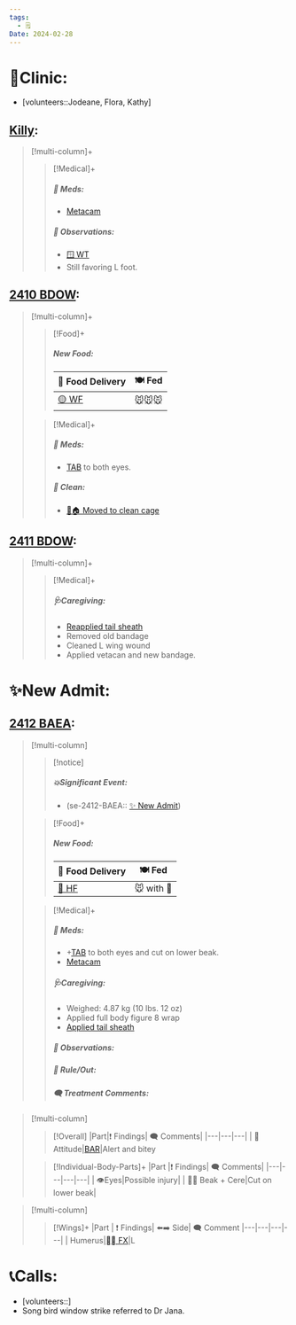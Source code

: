 ```yaml
---
tags:
  - 🗒️
Date: 2024-02-28
---
```


# 🏥Clinic:
- [volunteers::Jodeane, Flora, Kathy]

## [Killy](../RARE%20Birds/Ed%20Birds/Killy.md):
> [!multi-column]+
>
>> [!Medical]+
>> ##### 💊 Meds:
>> - [Metacam](../Admin/Codes/Medication/Metacam.md)
>>
>> ##### 🔭 Observations:
>> - [🪟 WT](../Admin/Codes/Window%20time.md)
>> - Still favoring L foot.

## [2410 BDOW](../RARE%20Birds/2410%20BDOW.md):
> [!multi-column]+
>
>> [!Food]+
>> ##### New Food:
>> |🚚 Food Delivery| 🍽️ Fed|
>> |---|---|
>>|[🟡 WF](../Admin/Codes/Whole%20food.md)|🐭🐭🐭
>
>> [!Medical]+
>> ##### 💊 Meds:
>> - [TAB](../Admin/Codes/Medication/Triple%20Antibiotic.md) to both eyes.
>>
>>##### 🫧 Clean:
>> - [🧼🏠 Moved to clean cage](../Admin/Codes/Moved%20to%20clean%20cage.md)
>>

## [2411 BDOW](../RARE%20Birds/2411%20BDOW.md):
> [!multi-column]+
>> [!Medical]+
>> ##### 🩺Caregiving:
>> - [Reapplied tail sheath](../Admin/Codes/Reapplied%20tail%20sheath.md)
>> - Removed old bandage
>> - Cleaned L wing wound
>> - Applied vetacan and new bandage.
>>

# ✨New Admit:

## [2412 BAEA](../RARE%20Birds/2412%20BAEA.md):
> [!multi-column]
>
>> [!notice]
>> ##### 💥Significant Event:
>> - (se-2412-BAEA:: [✨ New Admit](../Admin/Codes/New%20Admit.md))
>
>> [!Food]+
>> ##### New Food:
>> |🚚 Food Delivery| 🍽️ Fed|
>> |---|---|
>>|[🫱 HF](../Admin/Codes/Handfed.md)|🐭 with 💊
>
>> [!Medical]+
>> ##### 💊 Meds:
>> - +[TAB](../Admin/Codes/Medication/Triple%20Antibiotic.md) to both eyes and cut on lower beak.
>> - [Metacam](../Admin/Codes/Medication/Metacam.md)
>>
>> ##### 🩺Caregiving:
>> - Weighed: 4.87 kg (10 lbs. 12 oz)
>> - Applied full body figure 8 wrap
>> - [Applied tail sheath](../Admin/Codes/Applied%20tail%20sheath.md)
>>
>> ##### 🔭 Observations:
>>
>>##### 🥼 Rule/Out:
>>
>> ##### 🗨️ Treatment Comments:
>

> [!multi-column]
>
>> [!Overall]
>>|Part|❗ Findings| 🗨️ Comments|
>>|---|---|---|
>>| 💃Attitude|[BAR](../Admin/Codes/Bright-Alert-Responsive-(BAR).md)|Alert and bitey
>>
>
>> [!Individual-Body-Parts]+
>>|Part |❗ Findings| 🗨️ Comments|
>>|---|---|---|---|
>>| 👁️Eyes|Possible injury|
>>| 👃👄 Beak + Cere|Cut on lower beak|

> [!multi-column]
>> [!Wings]+
>>|Part | ❗ Findings| ⬅️➡️ Side| 🗨️ Comment
>>|---|---|---|---|
>>| Humerus|[⛓️‍💥 FX](../Admin/Codes/Fracture.md)|L

# 📞Calls:
- [volunteers::]
- Song bird window strike referred to Dr Jana.